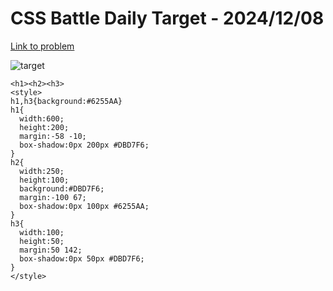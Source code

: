 # CSS Battle Daily Target - 2024/12/08

[Link to problem](https://cssbattle.dev/play/BRVIAi3fJZ14hIYnU7GL)

![target](https://firebasestorage.googleapis.com/v0/b/cssbattleapp.appspot.com/o/user%2Fe6YbeBahWNPT7VpE2rE2p85byxa2%2Ftargets%2Ftarget_W7e6qEi.png?alt=media)

```
<h1><h2><h3>
<style>
h1,h3{background:#6255AA}
h1{
  width:600;
  height:200;
  margin:-58 -10;
  box-shadow:0px 200px #DBD7F6;
}
h2{
  width:250;
  height:100;
  background:#DBD7F6;
  margin:-100 67;
  box-shadow:0px 100px #6255AA;
}
h3{
  width:100;
  height:50;
  margin:50 142;
  box-shadow:0px 50px #DBD7F6;
}
</style>
```
